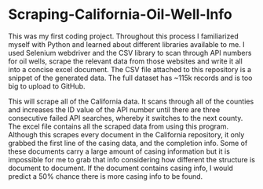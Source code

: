 # Scraping-California-Oil-Well-Info
This was my first coding project. Throughout this process I familiarized myself with Python and learned about different libraries available to me. I used Selenium webdriver and the CSV library to scan through API numbers for oil wells, scrape the relevant data from those websites and write it all into a concise excel document. The CSV file attached to this repository is a snippet of the generated data. The full dataset has ~115k records and is too big to upload to GitHub.

This will scrape all of the California data. It scans through all of the counties and increases the ID value of the API number until there are three consecutive failed API searches, whereby it switches to the next county. The excel file contains all the scraped data from using this program. Although this scrapes every document in the California repository, it only grabbed the first line of the casing data, and the completion info. Some of these documents carry a large amount of casing information but it is impossible for me to grab that info considering how different the structure is document to document. If the document contains casing info, I would predict a 50% chance there is more casing info to be found.

